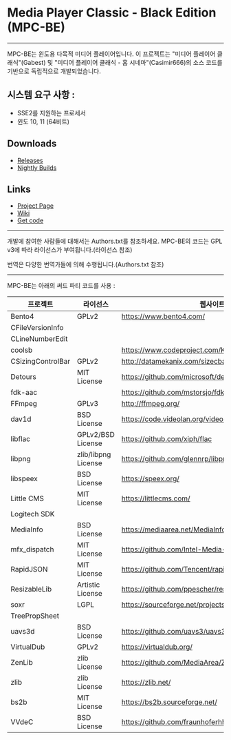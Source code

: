 # Media Player Classic - Black Edition (MPC-BE)
---

MPC-BE는 윈도용 다목적 미디어 플레이어입니다.
이 프로젝트는 "미디어 플레이어 클래식"(Gabest) 및 "미디어 플레이어 클래식 - 홈 시네마"(Casimir666)의 소스 코드를 기반으로 독립적으로 개발되었습니다.

## 시스템 요구 사항 :
* SSE2를 지원하는 프로세서
* 윈도 10, 11 (64비트)

## Downloads
- [Releases      ](https://github.com/Aleksoid1978/MPC-BE/releases)
- [Nightly Builds](https://github.com/Aleksoid1978/MPC-BE/wiki/Nightly-builds)

## Links
- [Project Page  ](https://sourceforge.net/projects/mpcbe/)
- [Wiki          ](https://github.com/Aleksoid1978/MPC-BE/wiki)
- [Get code      ](https://github.com/Aleksoid1978/MPC-BE.git)

---
 
개발에 참여한 사람들에 대해서는 Authors.txt를 참조하세요.
MPC-BE의 코드는 GPL v3에 따라 라이선스가 부여됩니다.(라이선스 참조)

번역은 다양한 번역가들에 의해 수행됩니다.(Authors.txt 참조)

---

MPC-BE는 아래의 써드 파티 코드를 사용 :

| 프로젝트           | 라이선스             | 웹사이트                                               |
|-------------------|---------------------|-------------------------------------------------------|
| Bento4            | GPLv2               | https://www.bento4.com/                               |
| CFileVersionInfo  |                     |                                                       |
| CLineNumberEdit   |                     |                                                       |
| coolsb            |                     | https://www.codeproject.com/KB/dialog/coolscroll.aspx |
| CSizingControlBar | GPLv2               | http://datamekanix.com/sizecbar/                      |
| Detours           | MIT License         | https://github.com/microsoft/detours/                 |
| fdk-aac           |                     | https://github.com/mstorsjo/fdk-aac/                  |
| FFmpeg            | GPLv3               | http://ffmpeg.org/                                    |
| dav1d             | BSD License         | https://code.videolan.org/videolan/dav1d/             |
| libflac           | GPLv2/BSD License   | https://github.com/xiph/flac                          |
| libpng            | zlib/libpng License | https://github.com/glennrp/libpng/                    |
| libspeex          | BSD License         | https://speex.org/                                    |
| Little CMS        | MIT License         | https://littlecms.com/                                |
| Logitech SDK      |                     |                                                       |
| MediaInfo         | BSD License         | https://mediaarea.net/MediaInfo                       |
| mfx_dispatch      | MIT License         | https://github.com/Intel-Media-SDK/MediaSDK           |
| RapidJSON         | MIT License         | https://github.com/Tencent/rapidjson                  |
| ResizableLib      | Artistic License    | https://github.com/ppescher/resizablelib              |
| soxr              | LGPL                | https://sourceforge.net/projects/soxr/                |
| TreePropSheet     |                     |                                                       |
| uavs3d            | BSD License         | https://github.com/uavs3/uavs3d                       |
| VirtualDub        | GPLv2               | https://virtualdub.org/                               |
| ZenLib            | zlib License        | https://github.com/MediaArea/ZenLib                   |
| zlib              | zlib License        | https://zlib.net/                                     |
| bs2b              | MIT License         | https://bs2b.sourceforge.net/                         |
| VVdeC             | BSD License         | https://github.com/fraunhoferhhi/vvdec/               |
